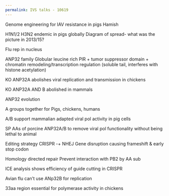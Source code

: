 ```yaml
---
permalink: IVS talks - 10619
---
```

Genome engineering for IAV resistance in pigs 
Hamish

H1N1/2 H3N2 endemic in pigs globally 
Diagram of spread- what was the picture in 2013/15? 

Flu rep in nucleus 

ANP32 family 
Globular leucine rich 
PIR + tumor suppressor domain + chromatin remodeling/transcription regulation (soluble tail, interferes with histone acetylation) 

KO ANP32A abolishes viral replication and transmission in chickens 

KO ANP32A AND B abolished in mammals 


ANP32 evolution 

A groups together for Pigs, chickens, humans 

A/B support mammalian adapted viral pol activity in pig cells 

SP AAs of porcine ANP32A/B to remove viral pol functionality without being lethal to animal 

Editing strategy 
CRISPR -+ NHEJ 
Gene disruption causing frameshift & early stop codon 

Homology directed repair 
Prevent interaction with PB2 by AA sub 

ICE analysis shows efficiency of guide cutting in CRISPR

Avian flu can’t use ANp32B for replication 

33aa region essential for polymerase activity in chickens